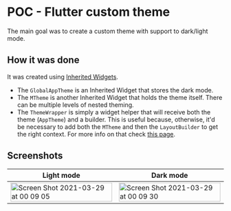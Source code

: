 # POC - Flutter custom theme

The main goal was to create a custom theme with support to dark/light mode.

## How it was done

It was created using [Inherited Widgets](https://api.flutter.dev/flutter/widgets/InheritedWidget-class.html).  
- The `GlobalAppTheme` is an Inherited Widget that stores the dark mode.
- The `MTheme` is another Inherited Widget that holds the theme itself. There can be multiple levels of nested theming.
- The `ThemeWrapper` is simply a widget helper that will receive both the theme (`AppTheme`) and a builder. This is useful because, otherwise, it'd be necessary to add both the `MTheme` and then the `LayoutBuilder` to get the right context. For more info on that check [this page](https://api.flutter.dev/flutter/widgets/BuildContext-class.html).

## Screenshots
Light mode | Dark mode
--- | ---
<img width="100%" alt="Screen Shot 2021-03-29 at 00 09 05" src="https://user-images.githubusercontent.com/1608564/112782278-04941200-9023-11eb-81ef-7701f13016b8.png"> | <img width="100%" alt="Screen Shot 2021-03-29 at 00 09 30" src="https://user-images.githubusercontent.com/1608564/112782294-0fe73d80-9023-11eb-82df-a1548a179135.png">
